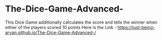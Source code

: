 # The-Dice-Game-Advanced-
This Dice Game additionally calculates the score and tells the winner when either of the players scored 10 points
Here is the Link - https://just-being-aryan.github.io/The-Dice-Game-Advanced-/
